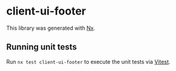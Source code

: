 # client-ui-footer

This library was generated with [Nx](https://nx.dev).

## Running unit tests

Run `nx test client-ui-footer` to execute the unit tests via [Vitest](https://vitest.dev/).
